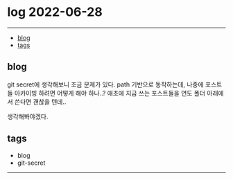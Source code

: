 # log 2022-06-28

--------------------------

- [blog](#blog)
- [tags](#tags)

## blog

git secret에 생각해보니 조금 문제가 있다.
path 기반으로 동작하는데, 나중에 포스트들 아카이빙 하려면 어떻게 해야 하나..?
애초에 지금 쓰는 포스트들을 연도 폴더 아래에서 쓴다면 괜찮을 텐데..

생각해봐야겠다.

## tags
- blog
- git-secret

--------------------------


